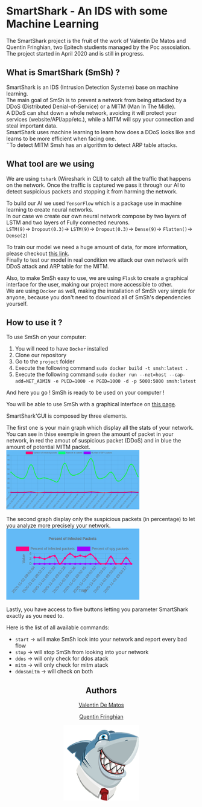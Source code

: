 # SmartShark - An IDS with some Machine Learning

The SmartShark project is the fruit of the work of Valentin De Matos and Quentin Fringhian, two Epitech studients managed by the Poc assosiation. The project started in April 2020 and is still in progress.

## What is SmartShark (SmSh) ?

SmartShark is an IDS (Intrusion Detection Systeme) base on machine learning.<br>
The main goal of SmSh is to prevent a network from being attacked by a DDoS (Distributed Denial-of-Service) or a MITM (Man In The Midle).<br>
A DDoS can shut down a whole network, avoiding it will protect your services (website/API/app/etc.), while a MITM will spy your connection and steal important data.<br>
SmartShark uses machine learning to learn how does a DDoS looks like and learns to be more efficient when facing one.<br>
¨To detect MITM Smsh has an algorithm to detect ARP table attacks.

## What tool are we using

We are using `tshark` (Wireshark in CLI) to catch all the traffic that happens on the network.
Once the traffic is captured we pass it through our AI to detect suspicious packets and stopping it from harming the network.<br>

To build our AI we used `TensorFlow` which is a package use in machine learning to create neural networks.<br>
In our case we create our own neural network compose by two layers of LSTM and  two layers of Fully connected neurons.<br>
`LSTM(9)`->
`Dropout(0.3)`->
`LSTM(9)`->
`Dropout(0.3)`->
`Dense(9)`->
`Flatten()`->
`Dense(2)`<br>

To train our model we need a huge amount of data, for more information, please checkout [this link](https://github.com/PoCInnovation/SmartShark/tree/master/datasets).<br>
Finally to test our model in real condition we attack our own network with DDoS attack and ARP table for the MITM.

Also, to make SmSh easy to use, we are using `Flask` to create a graphical interface for the user, making our project more accessible to other.<br>
We are using `Docker` as well, making the installation of SmSh very simple for anyone, because you don't need to download all of SmSh's dependencies yourself.

## How to use it ?

To use SmSh on your computer:

1. You will need to have `Docker` installed
2. Clone our repository
3. Go to the `project` folder
4. Execute the following command `sudo docker build -t smsh:latest .`
5. Execute the following command `sudo docker run --net=host --cap-add=NET_ADMIN -e PUID=1000 -e PGID=1000 -d -p 5000:5000 smsh:latest`

And here you go ! SmSh is ready to be used on your computer !

You will be able to use SmSh with a graphical interface on [this page](http://localhost:5000/).

SmartShark'GUI is composed by three elements.

The first one is your main graph which display all the stats of your network.
You can see in thise exemple in green the amount of packet in your network, in red the amout of suspicious packet (DDoS) and in blue the amount of potential MITM packet.<br>
<img src="./.doc/SmSh-mainDashboard.png" width="70%"/>

The second graph display only the suspicious packets (in percentage) to let you analyze more precisely your network.<br>
<img src="./.doc/SmSh-secondDashboard.png" width="70%"/>

Lastly, you have access to five buttons letting you parameter SmartShark exactly as you need to.<br>

Here is the list of all available commands:

- `start` -> will make SmSh look into your network and report every bad flow
- `stop` -> will stop SmSh from looking into your network
- `ddos` -> will only check for ddos atack
- `mitm` -> will only check for mitm atack
- `ddos&mitm` -> will check on both

<center>

## Authors

[Valentin De Matos](https://github.com/Thytu)

[Quentin Fringhian](https://github.com/QuentinFringhian)

<img src="./project/static/images/logo.png" height="200" width="200" style="text-align: center"/>
<center/>